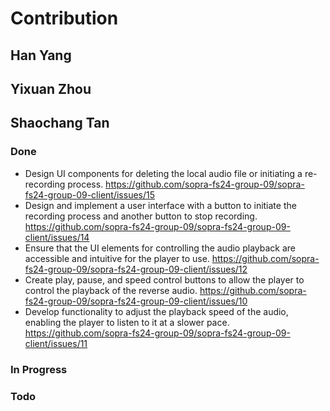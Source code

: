 # Contribution
## Han Yang
## Yixuan Zhou
## Shaochang Tan
### Done
- Design UI components for deleting the local audio file or initiating a re-recording process. https://github.com/sopra-fs24-group-09/sopra-fs24-group-09-client/issues/15
- Design and implement a user interface with a button to initiate the recording process and another button to stop recording. https://github.com/sopra-fs24-group-09/sopra-fs24-group-09-client/issues/14
- Ensure that the UI elements for controlling the audio playback are accessible and intuitive for the player to use. https://github.com/sopra-fs24-group-09/sopra-fs24-group-09-client/issues/12
- Create play, pause, and speed control buttons to allow the player to control the playback of the reverse audio. https://github.com/sopra-fs24-group-09/sopra-fs24-group-09-client/issues/10
- Develop functionality to adjust the playback speed of the audio, enabling the player to listen to it at a slower pace. https://github.com/sopra-fs24-group-09/sopra-fs24-group-09-client/issues/11
### In Progress

### Todo
